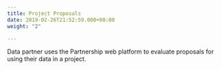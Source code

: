 ```yaml
---
title: Project Proposals
date: 2019-02-26T21:52:59.000+00:00
weight: "2"

---
```

Data partner uses the Partnership web platform to evaluate proposals for using their data in a project.